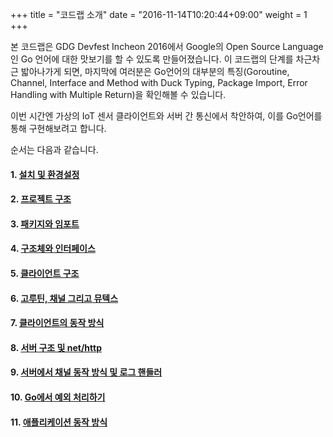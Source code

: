 +++
title = "코드랩 소개"
date = "2016-11-14T10:20:44+09:00"
weight = 1
+++

본 코드랩은 GDG Devfest Incheon 2016에서 Google의 Open Source Language인 Go 언어에 대한 맛보기를 할 수 있도록 만들어졌습니다.
이 코드랩의 단계를 차근차근 밟아나가게 되면, 마지막에 여러분은 Go언어의 대부분의 특징(Goroutine, Channel, Interface and Method with Duck Typing, Package Import, Error Handling with Multiple Return)을 확인해볼 수 있습니다.

이번 시간엔 가상의 IoT 센서 클라이언트와 서버 간 통신에서 착안하여, 이를 Go언어를 통해 구현해보려고 합니다.

순서는 다음과 같습니다.

#### 1. [설치 및 환경설정](/install-and-env)
#### 2. [프로젝트 구조](/project-structure)
#### 3. [패키지와 임포트](/package-and-import)
#### 4. [구조체와 인터페이스](/struct-and-interface)
#### 5. [클라이언트 구조](/how-client-works)
#### 6. [고루틴, 채널 그리고 뮤텍스](/go-routine-and-channel-and-mutex)
#### 7. [클라이언트의 동작 방식](/how-client-works)
#### 8. [서버 구조 및 net/http](/server-structure-and-net-http)
#### 9. [서버에서 채널 동작 방식 및 로그 핸들러](/how-server-and-logger-works)
#### 10. [Go에서 예외 처리하기](/error-handling-in-go)
#### 11. [애플리케이션 동작 방식](/how-application-works)
